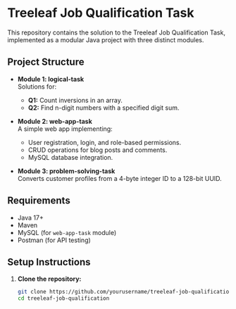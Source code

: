 # Treeleaf Job Qualification Task

This repository contains the solution to the Treeleaf Job Qualification Task, implemented as a modular Java project with three distinct modules.

## Project Structure

- **Module 1: logical-task**  
  Solutions for:
  - **Q1:** Count inversions in an array.
  - **Q2:** Find n-digit numbers with a specified digit sum.

- **Module 2: web-app-task**  
  A simple web app implementing:
  - User registration, login, and role-based permissions.
  - CRUD operations for blog posts and comments.
  - MySQL database integration.

- **Module 3: problem-solving-task**  
  Converts customer profiles from a 4-byte integer ID to a 128-bit UUID.

## Requirements

- Java 17+
- Maven
- MySQL (for `web-app-task` module)
- Postman (for API testing)

## Setup Instructions

1. **Clone the repository:**

   ```bash
   git clone https://github.com/yourusername/treeleaf-job-qualification.git
   cd treeleaf-job-qualification
